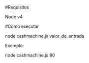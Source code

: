 #Requisitos

Node v4

#Como executar

node cashmachine.js valor_de_entrada

Exemplo:

node cashmachine.js 80
